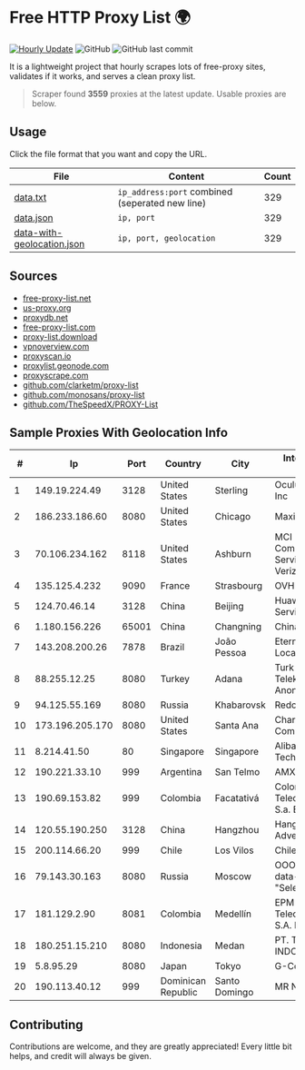 
# Free HTTP Proxy List 🌍

[![Hourly Update](https://github.com/mertguvencli/http-proxy-list/actions/workflows/main.yml/badge.svg?branch=main)](https://github.com/mertguvencli/http-proxy-list/actions/workflows/main.yml)
![GitHub](https://img.shields.io/github/license/mertguvencli/http-proxy-list)
![GitHub last commit](https://img.shields.io/github/last-commit/mertguvencli/http-proxy-list)

It is a lightweight project that hourly scrapes lots of free-proxy sites, validates if it works, and serves a clean proxy list.


> Scraper found **3559** proxies at the latest update. Usable proxies are below.

## Usage

Click the file format that you want and copy the URL.


|File|Content|Count|
|----|-------|-----|
|[data.txt](https://raw.githubusercontent.com/mertguvencli/http-proxy-list/main/proxy-list/data.txt)|`ip_address:port` combined (seperated new line)|329|
|[data.json](https://raw.githubusercontent.com/mertguvencli/http-proxy-list/main/proxy-list/data.json)|`ip, port`|329|
|[data-with-geolocation.json](https://raw.githubusercontent.com/mertguvencli/http-proxy-list/main/proxy-list/data-with-geolocation.json)|`ip, port, geolocation`|329|

## Sources

* [free-proxy-list.net](https://free-proxy-list.net)
* [us-proxy.org](https://www.us-proxy.org)
* [proxydb.net](http://proxydb.net)
* [free-proxy-list.com](https://free-proxy-list.com/?page=&port=&type%5B%5D=http&type%5B%5D=https&up_time=0&search=Search)
* [proxy-list.download](https://www.proxy-list.download/HTTP)
* [vpnoverview.com](https://vpnoverview.com/privacy/anonymous-browsing/free-proxy-servers)
* [proxyscan.io](https://www.proxyscan.io)
* [proxylist.geonode.com](https://proxylist.geonode.com/api/proxy-list?limit=300&page=1&sort_by=lastChecked&sort_type=desc&protocols=http,https)
* [proxyscrape.com](https://api.proxyscrape.com/v2/?request=displayproxies&protocol=http&timeout=10000&country=all&ssl=all&anonymity=all)
* [github.com/clarketm/proxy-list](https://raw.githubusercontent.com/clarketm/proxy-list/master/proxy-list-raw.txt)
* [github.com/monosans/proxy-list](https://raw.githubusercontent.com/monosans/proxy-list/main/proxies/http.txt)
* [github.com/TheSpeedX/PROXY-List](https://raw.githubusercontent.com/TheSpeedX/PROXY-List/master/http.txt)


## Sample Proxies With Geolocation Info

|#|Ip|Port|Country|City|Internet Service Provider|
|-|--|----|-------|----|-------------------------|
|1|149.19.224.49|3128|United States|Sterling|Oculus Networks Inc|
|2|186.233.186.60|8080|United States|Chicago|Maxihost LTDA|
|3|70.106.234.162|8118|United States|Ashburn|MCI Communications Services, Inc. d/b/a Verizon Business|
|4|135.125.4.232|9090|France|Strasbourg|OVH SAS|
|5|124.70.46.14|3128|China|Beijing|Huawei Cloud Service data center|
|6|1.180.156.226|65001|China|Changning|Chinanet|
|7|143.208.200.26|7878|Brazil|João Pessoa|Eternal VÔdeo Locadora Ltda|
|8|88.255.12.25|8080|Turkey|Adana|Turk Telekomunikasyon Anonim Sirketi|
|9|94.125.55.169|8080|Russia|Khabarovsk|Redcom LIR 2|
|10|173.196.205.170|8080|United States|Santa Ana|Charter Communications Inc|
|11|8.214.41.50|80|Singapore|Singapore|Alibaba (US) Technology Co., Ltd.|
|12|190.221.33.10|999|Argentina|San Telmo|AMX Argentina S.A.|
|13|190.69.153.82|999|Colombia|Facatativá|Colombia Telecomunicaciones S.a. ESP|
|14|120.55.190.250|3128|China|Hangzhou|Hangzhou Alibaba Advertising Co|
|15|200.114.66.20|999|Chile|Los Vilos|Chile TV Cable S.A.|
|16|79.143.30.163|8080|Russia|Moscow|OOO "Network of data-centers "Selectel"|
|17|181.129.2.90|8081|Colombia|Medellín|EPM Telecomunicaciones S.A. E.S.P.|
|18|180.251.15.210|8080|Indonesia|Medan|PT. TELKOM INDONESIA|
|19|5.8.95.29|8080|Japan|Tokyo|G-Core Labs S.A.|
|20|190.113.40.12|999|Dominican Republic|Santo Domingo|MR Networking, SRL|



## Contributing

Contributions are welcome, and they are greatly appreciated! Every
little bit helps, and credit will always be given.

